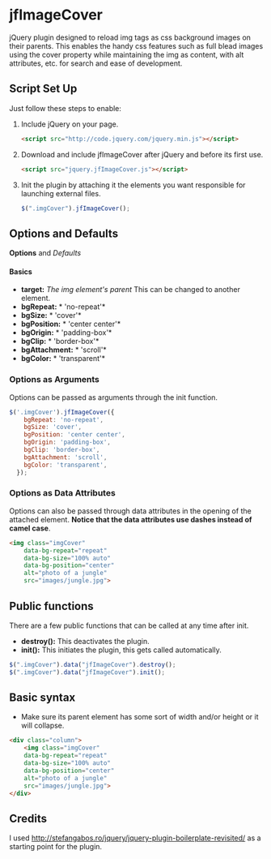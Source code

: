 # jfImageCover
jQuery plugin designed to reload img tags as css background images on their parents. This enables the handy css features such as full blead images using the cover property while maintaining the img as content, with alt attributes, etc. for search and ease of development. 



## Script Set Up
Just follow these steps to enable:

1. Include jQuery on your page.

    ```html
    <script src="http://code.jquery.com/jquery.min.js"></script>
    ```

2. Download and include jfImageCover after jQuery and before its first use.

    ```html
    <script src="jquery.jfImageCover.js"></script>
    ```

3. Init the plugin by attaching it the elements you want responsible for launching external files.
    ```js
    $(".imgCover").jfImageCover();
    ```
    
## Options and Defaults
__Options__ and *Defaults*
#### Basics

* __target:__ *The img element's parent* This can be changed to another element.
* __bgRepeat:__ * 'no-repeat'*
* __bgSize:__ * 'cover'*
* __bgPosition:__ * 'center center'*
* __bgOrigin:__ * 'padding-box'*
* __bgClip:__ * 'border-box'*
* __bgAttachment:__ * 'scroll'*
* __bgColor:__ * 'transparent'*


### Options as Arguments
Options can be passed as arguments through the init function.
```js
$('.imgCover').jfImageCover({
    bgRepeat: 'no-repeat',
    bgSize: 'cover',
    bgPosition: 'center center',
    bgOrigin: 'padding-box',
    bgClip: 'border-box',
    bgAttachment: 'scroll',
    bgColor: 'transparent',
  });
```
	
### Options as Data Attributes
Options can also be passed through data attributes in the opening of the attached element. __Notice that the data attributes use dashes instead of camel case__.
```html
<img class="imgCover" 
    data-bg-repeat="repeat" 
    data-bg-size="100% auto" 
    data-bg-position="center" 
    alt="photo of a jungle" 
    src="images/jungle.jpg">
```

## Public functions
There are a few public functions that can be called at any time after init.
* __destroy():__ This deactivates the plugin.
* __init():__ This initiates the plugin, this gets called automatically. 

```js
$(".imgCover").data("jfImageCover").destroy();
$(".imgCover").data("jfImageCover").init();
```

## Basic syntax
* Make sure its parent element has some sort of width and/or height or it will collapse.

```html
<div class="column">
    <img class="imgCover" 
    data-bg-repeat="repeat" 
    data-bg-size="100% auto" 
    data-bg-position="center" 
    alt="photo of a jungle" 
    src="images/jungle.jpg">
</div>
```

## Credits
I used http://stefangabos.ro/jquery/jquery-plugin-boilerplate-revisited/ as a starting point for the plugin.


